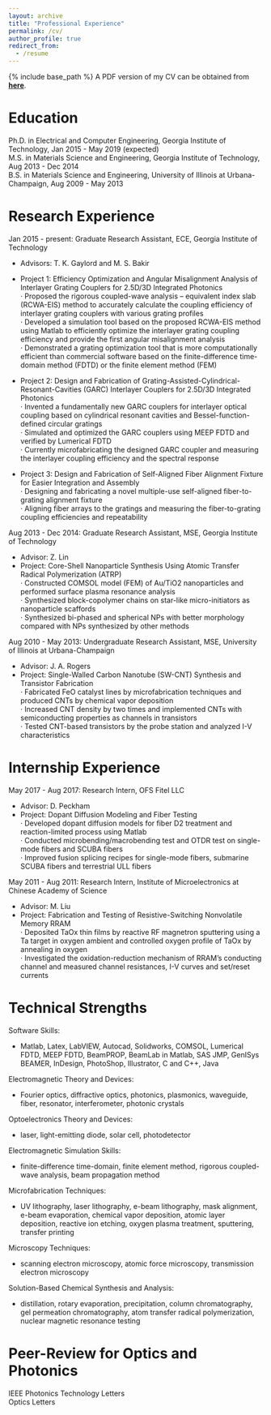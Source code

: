 ```yaml
---
layout: archive
title: "Professional Experience"
permalink: /cv/
author_profile: true
redirect_from:
  - /resume
---
```


{% include base_path %}
A PDF version of my CV can be obtained from [<b>here</b>](http://congshanwan.github.io/files/Congshan_Resume.pdf).

Education
======
Ph.D. in Electrical and Computer Engineering, Georgia Institute of Technology, Jan 2015 - May 2019 (expected)<br/>
M.S. in Materials Science and Engineering, Georgia Institute of Technology, Aug 2013 - Dec 2014<br/>
B.S. in Materials Science and Engineering, University of Illinois at Urbana-Champaign, Aug 2009 - May 2013<br/>

Research Experience
======
Jan 2015 - present: Graduate Research Assistant, ECE, Georgia Institute of Technology
  * Advisors: T. K. Gaylord and M. S. Bakir
  * Project 1: Efficiency Optimization and Angular Misalignment Analysis of Interlayer Grating Couplers for 2.5D/3D Integrated Photonics<br/>
  · Proposed the rigorous coupled-wave analysis – equivalent index slab (RCWA-EIS) method to accurately calculate the coupling efficiency of interlayer grating couplers with various grating profiles<br/>
  · Developed a simulation tool based on the proposed RCWA-EIS method using Matlab to efficiently optimize the interlayer grating coupling efficiency and provide the first angular misalignment analysis<br/>
  · Demonstrated a grating optimization tool that is more computationally efficient than commercial software based on the finite-difference time-domain method (FDTD) or the finite element method (FEM)<br/>
  
  * Project 2: Design and Fabrication of Grating-Assisted-Cylindrical-Resonant-Cavities (GARC) Interlayer Couplers for 2.5D/3D Integrated Photonics<br/>
  · Invented a fundamentally new GARC couplers for interlayer optical coupling based on cylindrical resonant cavities and Bessel-function-defined circular gratings<br/>
  · Simulated and optimized the GARC couplers using MEEP FDTD and verified by Lumerical FDTD<br/>
  · Currently microfabricating the designed GARC coupler and measuring the interlayer coupling efficiency and the spectral response<br/>
  
  * Project 3: Design and Fabrication of Self-Aligned Fiber Alignment Fixture for Easier Integration and Assembly<br/>
  · Designing and fabricating a novel multiple-use self-aligned fiber-to-grating alignment fixture<br/>
  · Aligning fiber arrays to the gratings and measuring the fiber-to-grating coupling efficiencies and repeatability<br/>
 
Aug 2013 - Dec 2014: Graduate Research Assistant, MSE, Georgia Institute of Technology
  * Advisor: Z. Lin
  * Project: Core-Shell Nanoparticle Synthesis Using Atomic Transfer Radical Polymerization (ATRP)<br/>
  · Constructed COMSOL model (FEM) of Au/TiO2 nanoparticles and performed surface plasma resonance analysis<br/>
  · Synthesized block-copolymer chains on star-like micro-initiators as nanoparticle scaffords<br/>
  · Synthesized bi-phased and spherical NPs with better morphology compared with NPs synthesized by other methods<br/>

Aug 2010 - May 2013: Undergraduate Research Assistant, MSE, University of Illinois at Urbana-Champaign
  * Advisor: J. A. Rogers
  * Project: Single-Walled Carbon Nanotube (SW-CNT) Synthesis and Transistor Fabrication<br/>
  · Fabricated FeO catalyst lines by microfabrication techniques and produced CNTs by chemical vapor deposition<br/>
  · Increased CNT density by two times and implemented CNTs with semiconducting properties as channels in transistors<br/>
  · Tested CNT-based transistors by the probe station and analyzed I-V characteristics<br/>


Internship Experience
======
May 2017 - Aug 2017: Research Intern, OFS Fitel LLC
  * Advisor: D. Peckham
  * Project: Dopant Diffusion Modeling and Fiber Testing<br/>
  · Developed dopant diffusion models for fiber D2 treatment and reaction-limited process using Matlab<br/>
  · Conducted microbending/macrobending test and OTDR test on single-mode fibers and SCUBA fibers<br/>
  · Improved fusion splicing recipes for single-mode fibers, submarine SCUBA fibers and terrestrial ULL fibers<br/>
  
May 2011 - Aug 2011: Research Intern, Institute of Microelectronics at Chinese Academy of Science
  * Advisor: M. Liu
  * Project: Fabrication and Testing of Resistive-Switching Nonvolatile Memory RRAM<br/>
  · Deposited TaOx thin films by reactive RF magnetron sputtering using a Ta target in oxygen ambient and controlled oxygen profile of TaOx by annealing in oxygen<br/>
  · Investigated the oxidation-reduction mechanism of RRAM’s conducting channel and measured channel resistances, I-V curves and set/reset currents<br/>
  
  
Technical Strengths
====== 
Software Skills:
  * Matlab, Latex, LabVIEW, Autocad, Solidworks, COMSOL, Lumerical FDTD, MEEP FDTD, BeamPROP, BeamLab in Matlab, SAS JMP, GenISys BEAMER, InDesign, PhotoShop, Illustrator, C and C++, Java<br/>
  
Electromagnetic Theory and Devices:
  * Fourier optics, diffractive optics, photonics, plasmonics, waveguide, fiber, resonator, interferometer, photonic crystals<br/>
  
Optoelectronics Theory and Devices:
  * laser, light-emitting diode, solar cell, photodetector<br/>
  
Electromagnetic Simulation Skills:
  * finite-difference time-domain, finite element method, rigorous coupled-wave analysis, beam propagation method<br/>
  
Microfabrication Techniques:
  * UV lithography, laser lithography, e-beam lithography, mask alignment, e-beam evaporation, chemical vapor deposition, atomic layer deposition, reactive ion etching, oxygen plasma treatment, sputtering, transfer printing<br/>
  
Microscopy Techniques:
  * scanning electron microscopy, atomic force microscopy, transmission electron microscopy<br/>
  
Solution-Based Chemical Synthesis and Analysis: 
  * distillation, rotary evaporation, precipitation, column chromatography, gel permeation chromatography, atom transfer radical polymerization, nuclear magnetic resonance testing<br/>  
  
 
Peer-Review for Optics and Photonics
======
IEEE Photonics Technology Letters<br/>
Optics Letters<br/>

  

